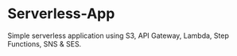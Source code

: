 # Serverless-App
Simple serverless application using S3, API Gateway, Lambda, Step Functions, SNS &amp; SES.

